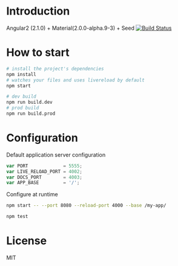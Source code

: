 # Introduction
Angular2 (2.1.0) + Material(2.0.0-alpha.9-3) + Seed
[![Build Status](https://travis-ci.org/liuy97/angular2-material-seed.svg?branch=master)](https://travis-ci.org/liuy97/angular2-material-seed)

# How to start

```bash
# install the project's dependencies
npm install
# watches your files and uses livereload by default
npm start

# dev build
npm run build.dev
# prod build
npm run build.prod
```

# Configuration

Default application server configuration

```javascript
var PORT             = 5555;
var LIVE_RELOAD_PORT = 4002;
var DOCS_PORT        = 4003;
var APP_BASE         = '/';
```

Configure at runtime

```bash
npm start -- --port 8080 --reload-port 4000 --base /my-app/
```

```bash
npm test
```

# License

MIT
